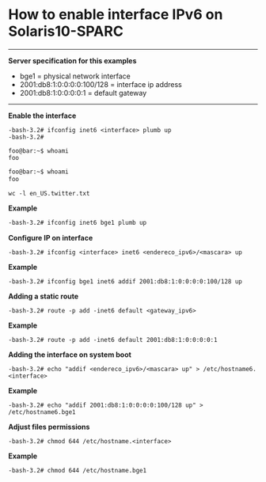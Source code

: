 # How to enable interface IPv6 on Solaris10-SPARC
---

**Server specification for this examples**
- bge1 = physical network interface 
- 2001:db8:1:0:0:0:0:100/128 = interface ip address 
- 2001:db8:1:0:0:0:0:1 = default gateway 

---

**Enable the interface**
```console
-bash-3.2# ifconfig inet6 <interface> plumb up
-bash-3.2#
```

```console
foo@bar:~$ whoami
foo
```

```bash
foo@bar:~$ whoami
foo
```

```{r, engine='bash', count_lines}
wc -l en_US.twitter.txt 
```

**Example**
```sh
-bash-3.2# ifconfig inet6 bge1 plumb up
```

**Configure IP on interface**
```shellscript
-bash-3.2# ifconfig <interface> inet6 <endereco_ipv6>/<mascara> up
```
**Example**
```shellscript
-bash-3.2# ifconfig bge1 inet6 addif 2001:db8:1:0:0:0:0:100/128 up
```

**Adding a static route**
```shellscript
-bash-3.2# route -p add -inet6 default <gateway_ipv6>
```
**Example**
```shellscript
-bash-3.2# route -p add -inet6 default 2001:db8:1:0:0:0:0:1
```

**Adding the interface on system boot**
```shellscript
-bash-3.2# echo "addif <endereco_ipv6>/<mascara> up" > /etc/hostname6.<interface>
```
**Example**
```shellscript
-bash-3.2# echo "addif 2001:db8:1:0:0:0:0:100/128 up" > /etc/hostname6.bge1
```

**Adjust files permissions**
```shellscript
-bash-3.2# chmod 644 /etc/hostname.<interface>
```
**Example**
```shellscript
-bash-3.2# chmod 644 /etc/hostname.bge1
```
